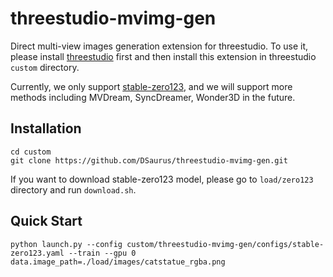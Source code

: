 # threestudio-mvimg-gen

Direct multi-view images generation extension for threestudio. To use it, please install [threestudio](https://github.com/threestudio-project/threestudio) first and then install this extension in threestudio `custom` directory.

Currently, we only support [stable-zero123](https://huggingface.co/stabilityai/stable-zero123), and we will support more methods including MVDream, SyncDreamer, Wonder3D in the future.

## Installation
```
cd custom
git clone https://github.com/DSaurus/threestudio-mvimg-gen.git
```
If you want to download stable-zero123 model, please go to `load/zero123` directory and run `download.sh`.

## Quick Start
```
python launch.py --config custom/threestudio-mvimg-gen/configs/stable-zero123.yaml --train --gpu 0 data.image_path=./load/images/catstatue_rgba.png
```
